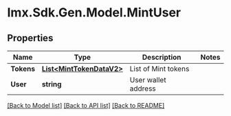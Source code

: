 # Imx.Sdk.Gen.Model.MintUser

## Properties

Name | Type | Description | Notes
------------ | ------------- | ------------- | -------------
**Tokens** | [**List&lt;MintTokenDataV2&gt;**](MintTokenDataV2.md) | List of Mint tokens | 
**User** | **string** | User wallet address | 

[[Back to Model list]](../README.md#documentation-for-models) [[Back to API list]](../README.md#documentation-for-api-endpoints) [[Back to README]](../README.md)

